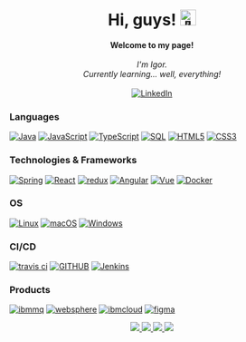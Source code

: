 <h1 align="center">Hi, guys! <img src="https://github.com/wervlad/wervlad/assets/24524555/766d336d-b87d-44ba-807c-c51de2bc6b4d" width="28px" alt="👋"></h1>

<p align="center">
    <b>Welcome to my page!</b><br><br>
    <i>
        I'm Igor.<br>
        Currently learning... well, everything!<br>
    </i><br>
    <a href="https://www.linkedin.com/in/igor-gomes-romero-vilela-4724151a7/">
        <img src="https://img.shields.io/badge/LinkedIn-blue?style=flat-square&logo=linkedin" alt="LinkedIn">
    </a>
</p>

### Languages
[![Java](https://img.shields.io/badge/java-black?style=for-the-badge&logo=openjdk)](https://github.com/igorgrv)
[![JavaScript](https://img.shields.io/badge/javascript-black?style=for-the-badge&logo=javascript)](https://github.com/igorgrv)
[![TypeScript](https://img.shields.io/badge/typescript-black?style=for-the-badge&logo=typescript)](https://github.com/igorgrv)
[![SQL](https://img.shields.io/badge/sql-black?style=for-the-badge&logo=mysql)](https://github.com/igorgrv)
[![HTML5](https://img.shields.io/badge/html5-black?style=for-the-badge&logo=html5)](https://hub.docker.com/u/wervlad)
[![CSS3](https://img.shields.io/badge/css3-black?style=for-the-badge&logo=css3)](https://hub.docker.com/u/wervlad)


### Technologies & Frameworks
[![Spring](https://img.shields.io/badge/spring-black?style=for-the-badge&logo=spring)](https://github.com/igorgrv)
[![React](https://img.shields.io/badge/react-black?style=for-the-badge&logo=react)](https://github.com/igorgrv)
[![redux](https://img.shields.io/badge/redux-black?style=for-the-badge&logo=redux)](https://github.com/igorgrv)
[![Angular](https://img.shields.io/badge/angular-black?style=for-the-badge&logo=angular)](https://github.com/igorgrv)
[![Vue](https://img.shields.io/badge/vue.js-black?style=for-the-badge&logo=vue.js)](https://github.com/igorgrv)
[![Docker](https://img.shields.io/badge/docker-black?style=for-the-badge&logo=docker)](https://hub.docker.com/u/wervlad)

### OS
[![Linux](https://img.shields.io/badge/linux-black?style=for-the-badge&logo=Linux)](https://github.com/igorgrv)
[![macOS](https://img.shields.io/badge/MAC_OS-black?style=for-the-badge&logo=macOS)](https://github.com/igorgrv)
[![Windows](https://img.shields.io/badge/Windows-black?style=for-the-badge&logo=Windows)](https://github.com/wervlad)

### CI/CD
[![travis ci](https://img.shields.io/badge/travis_CI-black?style=for-the-badge&logo=travisci)](https://github.com/igorgrv)
[![GITHUB](https://img.shields.io/badge/github-black?style=for-the-badge&logo=github)](https://github.com/igorgrv)
[![Jenkins](https://img.shields.io/badge/jenkins-black?style=for-the-badge&logo=jenkins)](https://github.com/igorgrv)

### Products
[![ibmmq](https://img.shields.io/badge/ibm_mq-black?style=for-the-badge&logo=ibm)](https://github.com/igorgrv)
[![websphere](https://img.shields.io/badge/Websphere_Liberty-black?style=for-the-badge&logo=ibm)](https://github.com/igorgrv)
[![ibmcloud](https://img.shields.io/badge/IBM_CLOUD-black?style=for-the-badge&logo=ibmcloud)](https://github.com/igorgrv)
[![figma](https://img.shields.io/badge/figma-black?style=for-the-badge&logo=figma)](https://github.com/igorgrv)


<p align="center">
  <a href="https://github.com/igorgrv">
    <img src="http://github-profile-summary-cards.vercel.app/api/cards/profile-details?username=igorgrv&theme=transparent" />
  </a>
  <a href="https://github.com/igorgrv">
    <img src="https://github-readme-streak-stats.herokuapp.com/?user=igorgrv&hide_border=true&card_width=338&theme=transparent" />
  </a>
  <a href="https://github.com/igorgrv">
    <img src="http://github-profile-summary-cards.vercel.app/api/cards/stats?username=igorgrv&theme=transparent" />
  </a>
  <a href="https://github.com/igorgrv">
    <img src="https://github-readme-stats.vercel.app/api/top-langs/?username=igorgrv&langs_count=10&exclude_repo=&hide=jupyter%20notebook,vim%20script,cmake,makefile,batchfile,emacs%20lisp,css,html&layout=default&card_width=699&hide_border=true&theme=transparent" />
  </a>
</p>
